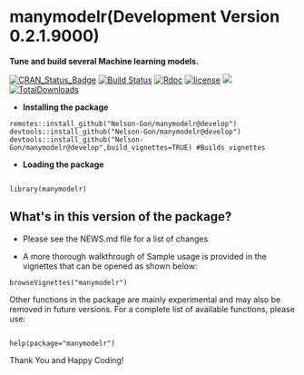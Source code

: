 # manymodelr(Development Version 0.2.1.9000)

**Tune and build several Machine learning models.**

[![CRAN_Status_Badge](https://www.r-pkg.org/badges/version/manymodelr)](https://cran.r-project.org/package=manymodelr)
[![Build Status](https://travis-ci.org/Nelson-Gon/manymodelr.png?branch=master)](https://travis-ci.org/Nelson-Gon/manymodelr)
[![Rdoc](http://www.rdocumentation.org/badges/version/manymodelr)](http://www.rdocumentation.org/packages/manymodelr) 
[![license](https://img.shields.io/badge/license-GPL--2-blue.svg)](https://www.gnu.org/licenses/old-licenses/gpl-2.0.html)
[![](https://cranlogs.r-pkg.org/badges/manymodelr)](https://cran.r-project.org/package=manymodelr)
[![TotalDownloads](http://cranlogs.r-pkg.org/badges/grand-total/manymodelr?color=yellow)](https://cran.r-project.org/package=manymodelr)

*  **Installing the package**

```
remotes::install_github("Nelson-Gon/manymodelr@develop")
devtools::install_github("Nelson-Gon/manymodelr@develop")
devtools::install_github("Nelson-Gon/manymodelr@develop",build_vignettes=TRUE) #Builds vignettes
```


* **Loading the package**

```

library(manymodelr)

```

## **What's in this version of the package?**

* Please see the NEWS.md file for a list of changes

* A more thorough walkthrough of Sample usage is provided in the vignettes that can be opened as shown below:

```
browseVignettes("manymodelr")

```



 Other functions in the package are mainly experimental and may also be removed in future versions. For a complete list of available functions, please use:
 
 ```
 
 help(package="manymodelr")
 
 ```
 
 Thank You and Happy Coding!
 
